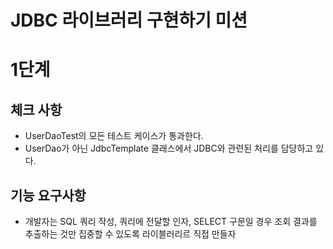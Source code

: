 # JDBC 라이브러리 구현하기 미션

# 1단계 

## 체크 사항
- UserDaoTest의 모든 테스트 케이스가 통과한다.
- UserDao가 아닌 JdbcTemplate 클래스에서 JDBC와 관련된 처리를 담당하고 있다.

## 기능 요구사항
- 개발자는 SQL 쿼리 작성, 쿼리에 전달할 인자, SELECT 구문일 경우 조회 결과를 추출하는 것만 집중할 수 있도록 라이블러리르 직접 만들자